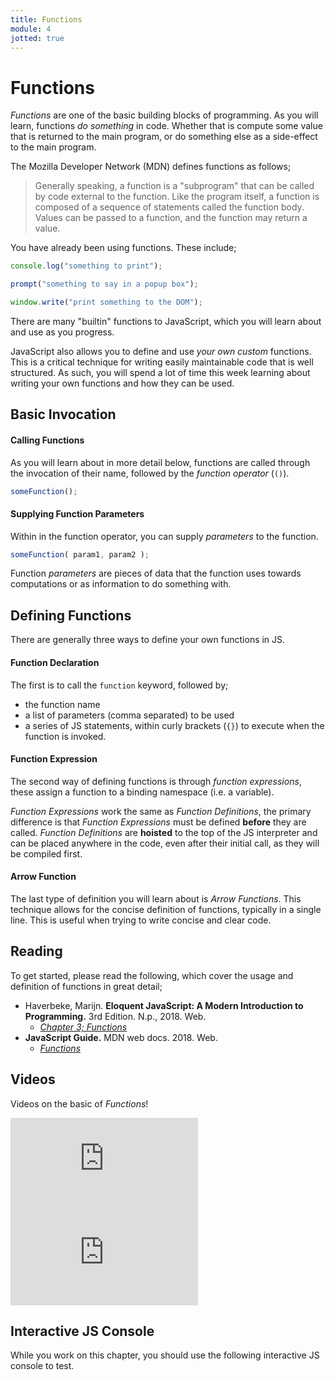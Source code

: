 ```yaml
---
title: Functions
module: 4
jotted: true
---
```


# Functions

_Functions_ are one of the basic building blocks of programming. As you will learn, functions _do something_ in code. Whether that is compute some value that is returned to the main program, or do something else as a side-effect to the main program.

The Mozilla Developer Network (MDN) defines functions as follows;

> Generally speaking, a function is a "subprogram" that can be called by code external to the function. Like the program itself, a function is composed of a sequence of statements called the function body. Values can be passed to a function, and the function may return a value.

You have already been using functions. These include;

```js
console.log("something to print");

prompt("something to say in a popup box");

window.write("print something to the DOM");
```

There are many "builtin" functions to JavaScript, which you will learn about and use as you progress.

JavaScript also allows you to define and use _your own custom_ functions. This is a critical technique for writing easily maintainable code that is well structured. As such, you will spend a lot of time this week learning about writing your own functions and how they can be used.

## Basic Invocation

#### Calling Functions

As you will learn about in more detail below, functions are called through the invocation of their name, followed by the _function operator_ (`()`).

```js
someFunction();
```

#### Supplying Function Parameters

Within in the function operator, you can supply _parameters_ to the function.

```js
someFunction( param1, param2 );
```

Function _parameters_ are pieces of data that the function uses towards computations or as information to do something with.

## Defining Functions

There are generally three ways to define your own functions in JS.

#### Function Declaration

The first is to call the `function` keyword, followed by;

- the function name
- a list of parameters (comma separated) to be used
- a series of JS statements, within curly brackets (`{}`) to execute when the function is invoked.

<div id="jotted-demo-2" class="jotted-theme-stacked"></div>

<script>
    new Jotted(document.querySelector("#jotted-demo-2"), {
    files: [
        {
            type: "js",
            hide: false,
            content:
`function myFirstFunction( inParam1, inParam2 ) {
    console.log( "a statement of something to do." );
    return inParam1 * inParam2;
}

let val = myFirstFunction( 4, 2 );
// -> returns 8 to 'val'
// -> and prints "a statement of something to do." in the console

// print val to ensure accuracy
console.log(val);
`
        }
    ],
    showBlank: false,
    showResult: false,
    plugins: [
        { name: 'ace', options: { "maxLines": 50 } },
        { name: 'console', options: { autoClear: true } },
    ]
});
</script>


#### Function Expression

The second way of defining functions is through _function expressions_, these assign a function to a binding namespace (i.e. a variable).

<div id="jotted-demo-3" class="jotted-theme-stacked"></div>

<script>
    new Jotted(document.querySelector("#jotted-demo-3"), {
    files: [
        {
            type: "js",
            hide: false,
            content:
`let multFunc = function( inParam1 ) {
    return inParam1 * inParam1;
};

let result = multFunc(3);
// -> result would equal 9
console.log( result );
`
        }
    ],
    showBlank: false,
    showResult: false,
    plugins: [
        { name: 'ace', options: { "maxLines": 50 } },
        { name: 'console', options: { autoClear: true } },
    ]
});
</script>


_Function Expressions_ work the same as _Function Definitions_, the primary difference is that _Function Expressions_ must be defined **before** they are called. _Function Definitions_ are **hoisted** to the top of the JS interpreter and can be placed anywhere in the code, even after their initial call, as they will be compiled first.

#### Arrow Function

The last type of definition you will learn about is _Arrow Functions_. This technique allows for the concise definition of functions, typically in a single line. This is useful when trying to write concise and clear code.

<div id="jotted-demo-4" class="jotted-theme-stacked"></div>

<script>
    new Jotted(document.querySelector("#jotted-demo-4"), {
    files: [
        {
            type: "js",
            hide: false,
            content:
`let a = [
  'Hydrogen',
  'Helium',
  'Lithium',
  'Beryllium'
];

let a2 = a.map(function(s) { return s.length; });

console.log(a2); // logs [8, 6, 7, 9]

let a3 = a.map(s => s.length);

console.log(a3); // logs [8, 6, 7, 9]
`
        }
    ],
    showBlank: false,
    showResult: false,
    plugins: [
        { name: 'ace', options: { "maxLines": 50 } },
        { name: 'console', options: { autoClear: true } },
    ]
});
</script>


## Reading

To get started, please read the following, which cover the usage and definition of functions in great detail;

- Haverbeke, Marijn. **Eloquent JavaScript: A Modern Introduction to Programming.** 3rd Edition. N.p., 2018. Web.
    - [_Chapter 3; Functions_](http://eloquentjavascript.net/3rd_edition/03_functions.html)
- **JavaScript Guide.** MDN web docs. 2018. Web.
    - [_Functions_](https://developer.mozilla.org/en-US/docs/Web/JavaScript/Guide/Functions)

## Videos

Videos on the basic of _Functions_!

<div class="embed-responsive embed-responsive-16by9"><iframe class="embed-responsive-item" src="https://www.youtube.com/embed/R8SjM4DKK80" frameborder="0" allowfullscreen></iframe></div>

<div class="embed-responsive embed-responsive-16by9"><iframe class="embed-responsive-item" src="https://www.youtube.com/embed/C1PZh_ea-7I" frameborder="0" allowfullscreen></iframe></div>


## Interactive JS Console

While you work on this chapter, you should use the following interactive JS console to test.

<div id="jotted-demo-1" class="jotted-theme-stacked"></div>

<script>
    new Jotted(document.querySelector("#jotted-demo-1"), {
    files: [
        {
            type: "js",
            hide: false,
            content: "// Your test code here!\n\n\n"
        }
    ],
    showBlank: false,
    showResult: false,
    plugins: [
        { name: 'ace', options: { "maxLines": 50 } },
        { name: 'console', options: { autoClear: false } },
    ]
});
</script>
